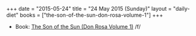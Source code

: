+++
date = "2015-05-24"
title = "24 May 2015 (Sunday)"
layout = "daily-diet"
books = ["the-son-of-the-sun-don-rosa-volume-1"]
+++


* Book: [The Son of the Sun (Don Rosa Volume 1)](/books/the-son-of-the-sun-don-rosa-volume-1) /f/